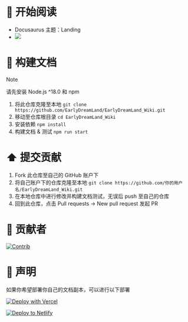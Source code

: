 # 📖 开始阅读

- Docusaurus 主题：Landing
- [![](https://img.shields.io/badge/QQ%E7%BE%A4-611076407-54B4EF)](https://8aka.org/qq)

# 🔨 构建文档

> [!NOTE]
> 请先安装 Node.js ^18.0 和 npm

1. 将此仓库克隆至本地
   `git clone https://github.com/EarlyDreamLand/EarlyDreamLand_Wiki.git`
2. 移动至仓库根目录
   `cd EarlyDreamLand_Wiki`
3. 安装依赖
   `npm install`
4. 构建文档 & 测试
   `npm run start`

# ⬆️ 提交贡献

1. Fork 此仓库至自己的 GitHub 账户下
2. 将自己账户下的仓库克隆至本地
   `git clone https://github.com/你的用户名/EarlyDreamLand_Wiki.git`
3. 在本地仓库中进行修改并构建文档测试，无误后 push 至自己的仓库
4. 回到此仓库，点击 Pull requests -> New pull request 发起 PR

# 🤝 贡献者

[![Contrib](https://contrib.rocks/image?repo=EarlyDreamLand/EarlyDreamLand_Wiki)](https://github.com/EarlyDreamLand/EarlyDreamLand_Wiki/graphs/contributors)

# 📢 声明

如果你希望部署你自己的文档副本，可以进行以下部署

[![Deploy with Vercel](https://vercel.com/button)](https://vercel.com/new/clone?repository-url=https://github.com/EarlyDreamLand/EarlyDreamLand_Wiki)

[![Deploy to Netlify](https://www.netlify.com/img/deploy/button.svg)](https://app.netlify.com/integration/start/deploy?repository=https://github.com/EarlyDreamLand/EarlyDreamLand_Wiki)